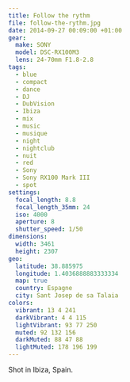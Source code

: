 ```yaml
---
title: Follow the rythm
file: follow-the-rythm.jpg
date: 2014-09-27 00:09:00 +01:00
gear:
  make: SONY
  model: DSC-RX100M3
  lens: 24-70mm F1.8-2.8
tags:
  - blue
  - compact
  - dance
  - DJ
  - DubVision
  - Ibiza
  - mix
  - music
  - musique
  - night
  - nightclub
  - nuit
  - red
  - Sony
  - Sony RX100 Mark III
  - spot
settings:
  focal_length: 8.8
  focal_length_35mm: 24
  iso: 4000
  aperture: 8
  shutter_speed: 1/50
dimensions:
  width: 3461
  height: 2307
geo:
  latitude: 38.885975
  longitude: 1.4036888883333334
  map: true
  country: Espagne
  city: Sant Josep de sa Talaia
colors:
  vibrant: 13 4 241
  darkVibrant: 4 4 115
  lightVibrant: 93 77 250
  muted: 92 132 156
  darkMuted: 88 47 88
  lightMuted: 178 196 199
---
```


Shot in Ibiza, Spain.
